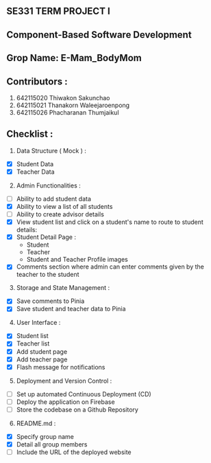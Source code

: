 ## SE331 TERM PROJECT I
## Component-Based Software Development
## Grop Name: E-Mam_BodyMom

## Contributors :
1. 642115020 Thiwakon Sakunchao
2. 642115021 Thanakorn Waleejaroenpong
3. 642115026 Phacharanan Thumjaikul

## Checklist :
1. Data Structure ( Mock ) :
- [x]  Student Data
- [x]  Teacher Data

2. Admin Functionalities :
- [ ]  Ability to add student data
- [x]  Ability to view a list of all students
- [ ]  Ability to create advisor details
- [x]  View student list and click on a student's name to route to student details:
- [x]  Student Detail Page :
    - Student 
    - Teacher
    - Student and Teacher Profile images
- [x]  Comments section where admin can enter comments given by the teacher to the student

3. Storage and State Management :
- [x]  Save comments to Pinia
- [x]  Save student and teacher data to Pinia

4. User Interface :
- [x]  Student list
- [x]  Teacher list
- [x]  Add student page
- [x]  Add teacher page
- [x]  Flash message for notifications

5. Deployment and Version Control :
- [ ]  Set up automated Continuous Deployment (CD)
- [ ]  Deploy the application on Firebase
- [ ]  Store the codebase on a Github Repository

6. README.md :
- [x]  Specify group name
- [x]  Detail all group members
- [ ]  Include the URL of the deployed website
